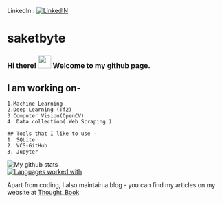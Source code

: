 LinkedIn : [![LinkedIN][1.2]][1]

# saketbyte
### Hi there! <img src="https://raw.githubusercontent.com/MartinHeinz/MartinHeinz/master/wave.gif" width="30px"> Welcome to my github page. 
## I am working on-
    1.Machine Learning
    2.Deep Learning (Tf2)
    3.Computer Vision(OpenCV)
    4. Data collection( Web Scraping )
    
    ## Tools that I like to use -
    1. SQLite
    2. VCS-GitHub
    3. Jupyter

![My github stats](https://github-readme-stats.vercel.app/api?username=saketbyte&count_private=true&theme=nightowl&count_private=True)
</br>
[![Languages worked with](https://github-readme-stats.vercel.app/api/top-langs/?username=saketbyte&count_private=true)](https://github.com/saketbyte/github-readme-stats&theme=nightowl)
</br>

<!-- Actual text -->


<!-- Icons -->

[1.2]:https://raw.githubusercontent.com/MartinHeinz/MartinHeinz/master/linkedin-3-16.png (LinkedIn icon without padding)

<!-- Links to your social media accounts -->

[1]: https://www.linkedin.com/in/samriddh-singh-70621b18b/

Apart from coding, I also maintain a blog - you can find my articles on my website at [Thought_Book](https://thoughtb.wordpress.com/)

